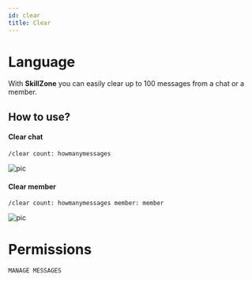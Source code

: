 ```yaml
---
id: clear
title: Clear
---
```


# Language
With **SkillZone** you can easily clear up to 100 messages from a chat or a member.

## How to use?
#### Clear chat
`/clear count: howmanymessages`

![pic](/img/moderation_clear_chat.gif)

#### Clear member
`/clear count: howmanymessages member: member`

![pic](/img/moderation_clear_member.gif)

# Permissions
`MANAGE MESSAGES`


